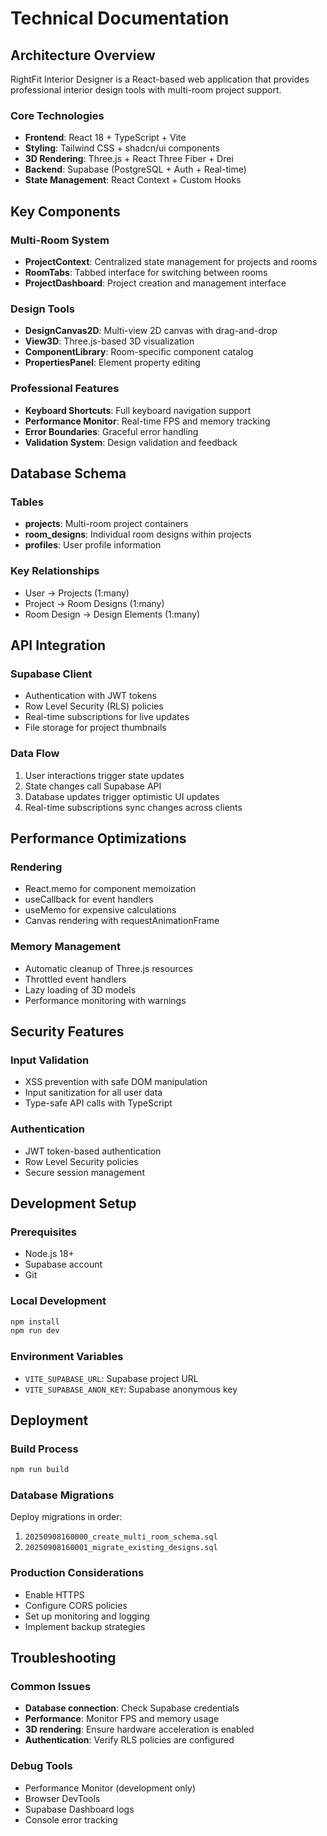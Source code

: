 # Technical Documentation

## Architecture Overview

RightFit Interior Designer is a React-based web application that provides professional interior design tools with multi-room project support.

### Core Technologies
- **Frontend**: React 18 + TypeScript + Vite
- **Styling**: Tailwind CSS + shadcn/ui components
- **3D Rendering**: Three.js + React Three Fiber + Drei
- **Backend**: Supabase (PostgreSQL + Auth + Real-time)
- **State Management**: React Context + Custom Hooks

## Key Components

### Multi-Room System
- **ProjectContext**: Centralized state management for projects and rooms
- **RoomTabs**: Tabbed interface for switching between rooms
- **ProjectDashboard**: Project creation and management interface

### Design Tools
- **DesignCanvas2D**: Multi-view 2D canvas with drag-and-drop
- **View3D**: Three.js-based 3D visualization
- **ComponentLibrary**: Room-specific component catalog
- **PropertiesPanel**: Element property editing

### Professional Features
- **Keyboard Shortcuts**: Full keyboard navigation support
- **Performance Monitor**: Real-time FPS and memory tracking
- **Error Boundaries**: Graceful error handling
- **Validation System**: Design validation and feedback

## Database Schema

### Tables
- **projects**: Multi-room project containers
- **room_designs**: Individual room designs within projects
- **profiles**: User profile information

### Key Relationships
- User → Projects (1:many)
- Project → Room Designs (1:many)
- Room Design → Design Elements (1:many)

## API Integration

### Supabase Client
- Authentication with JWT tokens
- Row Level Security (RLS) policies
- Real-time subscriptions for live updates
- File storage for project thumbnails

### Data Flow
1. User interactions trigger state updates
2. State changes call Supabase API
3. Database updates trigger optimistic UI updates
4. Real-time subscriptions sync changes across clients

## Performance Optimizations

### Rendering
- React.memo for component memoization
- useCallback for event handlers
- useMemo for expensive calculations
- Canvas rendering with requestAnimationFrame

### Memory Management
- Automatic cleanup of Three.js resources
- Throttled event handlers
- Lazy loading of 3D models
- Performance monitoring with warnings

## Security Features

### Input Validation
- XSS prevention with safe DOM manipulation
- Input sanitization for all user data
- Type-safe API calls with TypeScript

### Authentication
- JWT token-based authentication
- Row Level Security policies
- Secure session management

## Development Setup

### Prerequisites
- Node.js 18+
- Supabase account
- Git

### Local Development
```bash
npm install
npm run dev
```

### Environment Variables
- `VITE_SUPABASE_URL`: Supabase project URL
- `VITE_SUPABASE_ANON_KEY`: Supabase anonymous key

## Deployment

### Build Process
```bash
npm run build
```

### Database Migrations
Deploy migrations in order:
1. `20250908160000_create_multi_room_schema.sql`
2. `20250908160001_migrate_existing_designs.sql`

### Production Considerations
- Enable HTTPS
- Configure CORS policies
- Set up monitoring and logging
- Implement backup strategies

## Troubleshooting

### Common Issues
- **Database connection**: Check Supabase credentials
- **Performance**: Monitor FPS and memory usage
- **3D rendering**: Ensure hardware acceleration is enabled
- **Authentication**: Verify RLS policies are configured

### Debug Tools
- Performance Monitor (development only)
- Browser DevTools
- Supabase Dashboard logs
- Console error tracking
